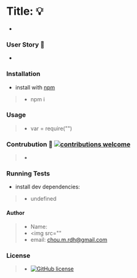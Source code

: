 
  # Title: :bulb:
  - 
  
  ### User Story :speech_balloon:

  - 
  
  ### Installation
  - install with [npm](https://www.npmjs.com/)
  > - npm i  

  ### Usage
  
  > - var  = require("")

 ### Contrubution :handshake: [![contributions welcome](https://img.shields.io/badge/contributions-welcome-brightgreen.svg?style=flat)](https://github.com/choumrdh/esta/issues)
  > - 
  
  ### Running Tests
  - install dev dependencies:
  > - undefined
  
  #### Author
  > - Name: 
  > - <img src=""
  > - email: chou.m.rdh@gmail.com
 ### License
  > - [![GitHub license](https://img.shields.io/badge/license--blue.svg)](https://github.com/choumrdh/)
